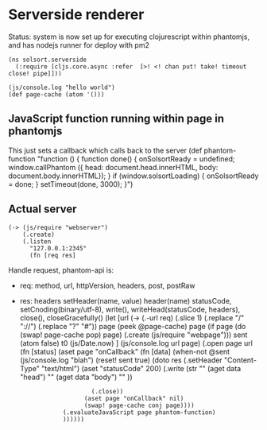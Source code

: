 # Serverside renderer

Status: system is now set up for executing clojurescript within phantomjs, and has nodejs runner for deploy with pm2

    (ns solsort.serverside
      (:require [cljs.core.async :refer  [>! <! chan put! take! timeout close! pipe]]))

    (js/console.log "hello world")
    (def page-cache (atom '()))

## JavaScript function running within page in phantomjs

This just sets a callback which calls back to the server
    (def phantom-function
      "function () {
      function done() {
      onSolsortReady = undefined;
      window.callPhantom ({
      head: document.head.innerHTML,
      body: document.body.innerHTML});
      }
      if (window.solsortLoading) {
      onSolsortReady = done;
      } 
      setTimeout(done, 3000); 
      }")


## Actual server
    (-> (js/require "webserver")
        (.create)
        (.listen 
          "127.0.0.1:2345"
          (fn [req res]
Handle request, phantom-api is:

- req: method, url, httpVersion, headers, post, postRaw
- res: headers setHeader(name, value) header(name) statusCode, setCnoding(binary/utf-8), write(), writeHead(statusCode, headers), close(), closeGracefully()
            (let [url (-> (.-url req)
                          (.slice 1)
                          (.replace "/" "://")
                          (.replace "?" "#"))
                  page (peek @page-cache)
                  page (if page
                         (do (swap! page-cache pop) page)
                         (.create (js/require "webpage")))
                  sent (atom false)
                  t0 (js/Date.now)
                  ]
              (js/console.log url page)
              (.open 
                page url
                (fn [status]
                  (aset 
                    page "onCallback"
                    (fn [data]
                      (when-not @sent
                        (js/console.log "blah")
                        (reset! sent true)
                        (doto res
                          (.setHeader "Content-Type" "text/html")
                          (aset "statusCode" 200)
                          (.write 
                            (str
                              "<!DOCTYPE html><html><head>"
                              (aget data "head")
                              "</head><body>"
                              (aget data "body")
                              "</body></html>" ))

                          (.close))
                        (aset page "onCallback" nil)
                        (swap! page-cache conj page))))
                  (.evaluateJavaScript page phantom-function)
                  ))))))

